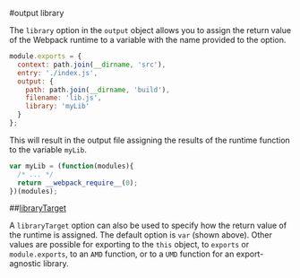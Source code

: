 #output library

The `library` option in the `output` object allows you to assign the return value of the Webpack runtime to a variable with the name provided to the option.

```javascript
module.exports = {
  context: path.join(__dirname, 'src'),
  entry: './index.js',
  output: {
    path: path.join(__dirname, 'build'),
    filename: 'lib.js',
    library: 'myLib' 
  }
};
```

This will result in the output file assigning the results of the runtime function to the variable `myLib`.

```javascript
var myLib = (function(modules){
  /* ... */
  return __webpack_require__(0);
})(modules);
```

##[libraryTarget](http://webpack.github.io/docs/configuration.html#output-librarytarget)

A `libraryTarget` option can also be used to specify how the return value of the runtime is assigned. The default option is `var` (shown above). Other values are possible for exporting to the `this` object, to `exports` or `module.exports`, to an `AMD` function, or to a `UMD` function for an export-agnostic library.
